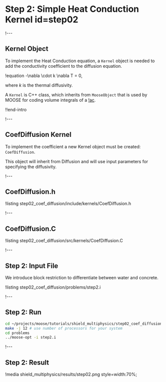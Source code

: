 # Step 2: Simple Heat Conduction Kernel id=step02

!---

## Kernel Object

To implement the Heat Conduction equation, a `Kernel` object is needed to add the conductivity coefficient
to the diffusion equation.

!equation
-\nabla \cdot k \nabla T = 0,

where $k$ is the thermal diffusivity.

A `Kernel` is C++ class, which inherits from `MooseObject` that is used by MOOSE for coding
volume integrals of a [!ac](PDE).

!!end-intro

!---

## CoefDiffusion Kernel

To implement the coefficient a new Kernel object must be created: `CoefDiffusion`.

This object will inherit from Diffusion and will use input parameters for specifying the
diffusivity.

!---

## CoefDiffusion.h

!listing step02_coef_diffusion/include/kernels/CoefDiffusion.h

!---

## CoefDiffusion.C

!listing step02_coef_diffusion/src/kernels/CoefDiffusion.C

!---

## Step 2: Input File

We introduce block restriction to differentiate between water and concrete.

!listing step02_coef_diffusion/problems/step2.i

!---

## Step 2: Run

```bash
cd ~/projects/moose/tutorials/shield_multiphysics/step02_coef_diffusion
make -j 12 # use number of processors for your system
cd problems
../moose-opt -i step2.i
```

!---

## Step 2: Result

!media shield_multiphysics/results/step02.png style=width:70%;
